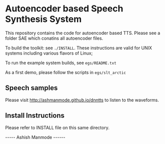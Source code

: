 Autoencoder based Speech Synthesis System
=====================================================
  
  This repository contains the code for autoencoder based TTS. Please see a folder SAE which conatins all autoencoder files.

To build the toolkit: see `./INSTALL`.  These instructions are valid for UNIX
systems including various flavors of Linux;

To run the example system builds, see `egs/README.txt`

As a first demo, please follow the scripts in `egs/slt_arctic`

Speech samples
------------------------
Please visit http://ashmanmode.github.io/dnntts to listen to the waveforms. 

Install Instructions
------------------------
Please refer to INSTALL file on this same directory.


----- Ashish Manmode ------
